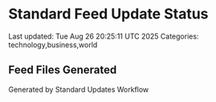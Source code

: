 # Standard Feed Update Status
Last updated: Tue Aug 26 20:25:11 UTC 2025
Categories: technology,business,world

## Feed Files Generated

Generated by Standard Updates Workflow
